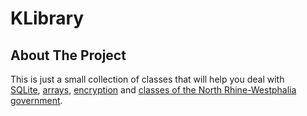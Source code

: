 # KLibrary

## About The Project
This is just a small collection of classes that will help you deal with <br> [SQLite](src/main/java/java/Utils/SQLUtils.java), [arrays](src/main/java/java/Utils/ArrayUtils.java), [encryption](src/main/java/java/Utils/SQLUtils.java) and [classes of the North Rhine-Westphalia government](src/main/java/Utils/AbiturKlassenUtils/).
